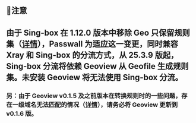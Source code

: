 ## :mega:注意
由于 Sing-box 在 1.12.0 版本中移除 Geo 只保留规则集（[详情](https://sing-box.sagernet.org/zh/deprecated/#geoip)），Passwall 为适应这一变更，同时兼容 Xray 和 Sing-box 的分流方式，从 25.3.9 版起，Sing-box 分流将依赖 Geoview 从 Geofile 生成规则集。**未安装 Geoview 将无法使用 Sing-box 分流**。  
-------------------------------------------
### 另：由于 Geoview v0.1.5 及之前版本在转换规则时的一些问题，存在一级域名无法匹配的情况（[详情](https://github.com/xiaorouji/openwrt-passwall/issues/3826)），**请务必将 Geoview 更新到 v0.1.6 版**。
